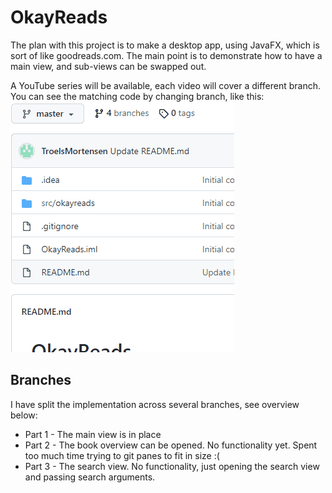 # OkayReads

The plan with this project is to make a desktop app, using JavaFX, which is sort of like goodreads.com.
The main point is to demonstrate how to have a main view, and sub-views can be swapped out.

A YouTube series will be available, each video will cover a different branch. You can see the matching code by changing branch, like this:
<kbd>
![Alt Text](https://github.com/TroelsMortensen/OkayReads/blob/master/DifferentBranches.gif)
</kbd>

## Branches
I have split the implementation across several branches, see overview below:
* Part 1 - The main view is in place
* Part 2 - The book overview can be opened. No functionality yet. Spent too much time trying to git panes to fit in size :(
* Part 3 - The search view. No functionality, just opening the search view and passing search arguments.
